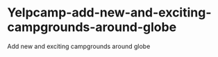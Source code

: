 # Yelpcamp-add-new-and-exciting-campgrounds-around-globe
Add new and exciting campgrounds around globe
